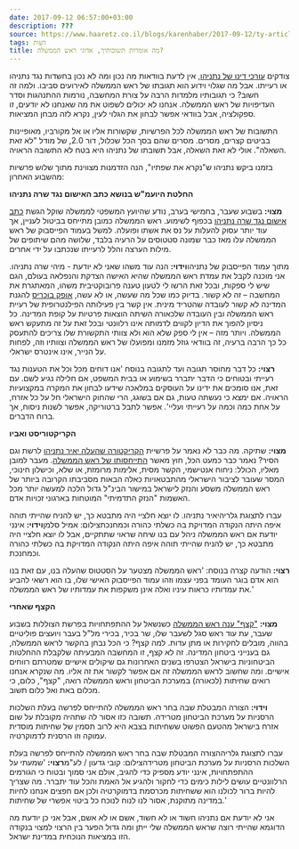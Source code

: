 ```yaml
---
date: 2017-09-12 06:57:00+03:00
description: ???
source: https://www.haaretz.co.il/blogs/karenhaber/2017-09-12/ty-article/0000017f-f8b5-d460-afff-fbf741b40000
tags: דעות
title: מה אומרות תשובותיך, אדוני ראש הממשלה?
---
```


צודקים [עורכי דינו של נתניהו](/gallery/television/tv-review/2017-09-10/ty-article/.premium/0000017f-ea54-d4a6-af7f-fed6af470000), אין לדעת בוודאות מה נכון ומה לא נכון בחשדות נגד נתניהו או רעייתו. אבל מה שגלוי וידוע הוא תגובתו של ראש הממשלה לאירועים סביבו. ולמה זה חשוב? כי תגובותיו מלמדות הרבה על צורת המחשבה, נורמות ההתנהגות וסדר העדיפויות של ראש הממשלה. אנחנו לא יכולים לשפוט את מה שאנחנו לא יודעים, זו ספקולציה, אבל בוודאי אפשר לבחון את הגלוי לעין, נקרא לזה מבחן המציאות. 

התשובות של ראש הממשלה לכל הפרשיות, שקשורות אליו או אל מקורביו, מאופיינות בביטים קצרים, מסרים. מסרים שהם בסך הכל שכלול, דור 2.0, של מודל "לא זאת השאלה". אולי לא זאת השאלה, אבל תשובתו של נתניהו היא בטח לא התשובה הראויה. 

בזמנו ביקש נתניהו ש"נקרא את שפתיו", הנה הזדמנות מצווינת מתוך שלוש פרשיות מהשבוע האחרון: 

**החלטת היועמ"ש בנושא כתב האישום נגד שרה נתניהו** 

**מצוי:** בשבוע שעבר, בחמישי בערב, נודע שהיועץ המשפטי לממשלה שוקל הגשת [כתב אישום נגד שרה נתניהו](/news/law/2017-09-08/ty-article/0000017f-ed24-d639-af7f-edf798ef0000) בכפוף לשימוע. ראש הממשלה כמובן מתייחס בביטול לעניין, אך עוד יותר עסוק להעלות על נס את אשתו ופועלה. למשל בעמוד הפייסבוק של ראש הממשלה עלו מאז כבר שמונה סטטוסים על הרעיה בלבד, שלושה מהם שיתופים של מילות הערצה והלל לרעייתו שנכתבו על ידי אחרים. 

מתוך עמוד הפייסבוק של נתניהו**וידוי:** הנה עוד משהו שאני לא יודעת - מיהי שרה נתניהו. אני מוכנה לקבל את עמדת ראש הממשלה שהיא האישה הצדקת והנפלאה בעולם, הגם שיש לי ספקות, ובכל זאת הרשו לי לטעון טענה פרובוקטיבית משהו, המאתגרת את המחשבה – זה לא קשור. בדיוק כמו שכל מה שעשה, או לא עשה, [אופק בוכריס](/news/law/2017-02-02/ty-article/.premium/0000017f-e30e-d568-ad7f-f36f50ee0000) להגנת המדינה לא קשור לעובדה שהטריד מינית. אין קשר בין פעילותה הפילנטרופית של רעיית ראש הממשלה ובין העובדה שלכאורה השיתה הוצאות פרטיות על קופת המדינה. כל ניסיון להפוך את הדיון לקווים לדמותה אינו רלוונטי ובכל זאת על זה מתעקש ראש הממשלה. ויותר מזה – אין לי ספק שלא הוא ולא צוותי התקשורת שלו צריכים להתעסק כל כך הרבה ברעיה, זה בוודאי גוזל מזמנו ומפועלו של ראש הממשלה וצוותיו וזה, לפחות על הנייר, אינו אינטרס ישראלי. 

**רצוי:** כל דבר מחוסר תגובה ועד לתגובה בנוסח 'אנו דוחים מכל וכל את הטענות נגד רעייתי ובטוחים כי הדבר יתברר בשימוע או בבית המשפט, אם חלילה נגיע לשם. עם זאת, אנו סומכים את ידינו על העוסקים במלאכה שידעו לבחון את המקרה במקצועיות הראויה. אם ימצא כי נעשתה טעות, גם אם בשוגג, הרי שהחוק הישראלי חל על כל אזרח, על אחת כמה וכמה על רעייתי ועליי'. אפשר לתבל ברטוריקה, אפשר לשנות ניסוח, אך ברוח הדברים. 

**הקריקטוריסט ואביו** 

**מצוי:** שתיקה. מה כבר לא נאמר על פרשיית [הקריקטורה שהעלה יאיר נתניהו](/news/politi/2017-09-09/ty-article/.premium/0000017f-ed47-d4a6-af7f-ffc736630000) לרשת וגם הסיר? נאמר כבר כמעט הכל, חוץ מאשר [התייחסותו של ראש הממשלה](/opinions/editorial-articles/2017-09-11/ty-article-opinion/.premium/0000017f-e9d9-dc91-a17f-fddd2fc30000). מעבר למובן מאליו, הכולל: ניחוח אנטישמי, הקשר מסית, אלימות מרומזת, או שלא, וכישלון חינוכי, המסר שעובר לציבור הישראלי מהתבטאויות כאלה הבאות מסביבתו הקרובה ביותר של ראש הממשלה משסע והנזק לישראל במישור הבינ"ל גדול הלכה למעשה יותר מכל האשמות "הנזק התדמיתי" המוטחות בארגוני זכויות אדם. 

 עברו לתצוגת גלריהיאיר נתניהו. לו יוצא חלציי היה מתבטא כך, יש להניח שהייתי תוהה איפה היתה הנקודה המדויקת בה כשלתי כהורה וכמחנכתצילום: אמיל סלמן**וידוי:** אינני יודעת אם ראש הממשלה ניהל עם בנו שיחה שראוי שתתקיים, אבל לו יוצא חלציי היה מתבטא כך, יש להניח שהייתי תוהה איפה היתה הנקודה המדויקת בה כשלתי כהורה וכמחנכת. 

**רצוי:** הודעה קצרה בנוסח: 'ראש הממשלה מצטער על הסטטוס שהעלה בנו, עם זאת בנו הוא אדם בוגר העומד בפני עצמו וזהו עמוד הפייסבוק האישי שלו, בו הוא רשאי להביע את עמדותיו כראות עיניו ואלה אינן משקפות את עמדותיו של ראש הממשלה.' 

**הקצף שאחרי** 

**מצוי:** ["קצף" ענה ראש הממשלה](http://www.mako.co.il/news-military/politics-q3_2017/Article-5b99ebc75cc4e51004.htm) כשנשאל על ההתפתחויות בפרשת הצוללות בשבוע שעבר, עת עוד ראש סגל לשעבר שלו, שר בכיר, בכירי מל"ל בעבר ויועצים פוליטיים בהווה, מובלים לחקירות או מתן עדות. למה קצף? כי הכל נבחן בהקשר לראש הממשלה, גם בענייני ביטחון המדינה. זה לא קצף, זו המחשבה המבעיתה שלקבלת ההחלטות הביטחוניות בישראל הצטרפו בשנים האחרונות גם שיקולים אישיים שמטרתם רווחים אישיים. ומה שחשוב לראש הממשלה זה אם אפשר לקשור את זה אליו. מה שנקרא אנחנו רואים שחיתות (לכאורה) במערכת הביטחון וראש הממשלה רואה, "קצף", כלום, כי מכלום באת ואל כלום תשוב. 

**וידוי:** הצורה המבטלת שבה בחר ראש הממשלה להתייחס לפרשה בעלת השלכות הרסניות על מערכת הביטחון מטרידה. תשובה כזו אסור לה שתהיה מקובלת על שום אזרח בישראל מהטעם הפשוט ששחיתות בצבא היא לרוב תסמין של שחיתות מוסדית עמוקה וזו הרסנית לדמוקרטיה. 

 עברו לתצוגת גלריההצורה המבטלת שבה בחר ראש הממשלה להתייחס לפרשה בעלת השלכות הרסניות על מערכת הביטחון מטרידהצילום: קובי גדעון / לע"מ**רצוי:** 'שמעתי על ההתפתחויות, אינני יודע מספיק כדי להגיב, אולם אני סמוך ובטוח כי הגורמים הרלוונטיים עושים לילות כימים כדי לחקור ולהגיע אל האמת והכל עוד יתברר. מה שצריך להיות ברור לכולנו הוא ששחיתות מכרסמת בדמוקרטיה ולכן אם חפצים אנחנו לחיות במדינה מתוקנת, אסור לנו לנוח לנוכח כל ביטוי אפשרי של שחיתות.' 

אני לא יודעת אם נתניהו חשוד או לא חשוד, אשם או לא אשם, אבל אני כן יודעת מה הדוגמא שהייתי רוצה שראש הממשלה שלי ייתן ומה גדול הפער בין הרצוי למצוי בנקודה הזו במציאות הנוכחית במדינת ישראל.